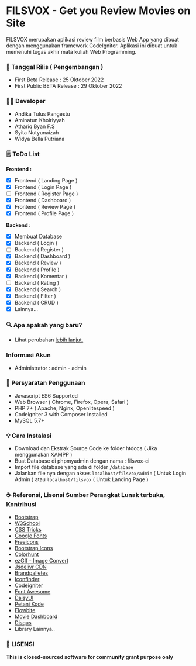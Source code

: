 # FILSVOX - Get you Review Movies on Site

FILSVOX merupakan aplikasi review film berbasis Web App yang dibuat dengan menggunakan framework CodeIgniter. Aplikasi ini dibuat untuk memenuhi tugas akhir mata kuliah Web Programming.

### 📆 Tanggal Rilis ( Pengembangan )

- First Beta Release : 25 Oktober 2022
- First Public BETA Release : 29 Oktober 2022

### 👨‍💻 Developer

- Andika Tulus Pangestu
- Aminatun Khoiriyyah
- Athariq Byan F.S
- Syita Nutyunaizah
- Widya Bella Putriana

### 🗒 ToDo List

**Frontend :**

- [x] Frontend ( Landing Page )
- [x] Frontend ( Login Page )
- [ ] Frontend ( Register Page )
- [x] Frontend ( Dashboard )
- [x] Frontend ( Review Page )
- [x] Frontend ( Profile Page )

**Backend :**

- [x] Membuat Database
- [x] Backend ( Login )
- [ ] Backend ( Register )
- [x] Backend ( Dashboard )
- [x] Backend ( Review )
- [x] Backend ( Profile )
- [x] Backend ( Komentar )
- [ ] Backend ( Rating )
- [x] Backend ( Search )
- [x] Backend ( Filter )
- [x] Backend ( CRUD )
- [x] Lainnya...

### 🔍 Apa apakah yang baru?

- Lihat perubahan [lebih lanjut.](../blob/development/changelogs.md)

### Informasi Akun

- Administrator : admin - admin

### 📝 Persyaratan Penggunaan

- Javascript ES6 Supported
- Web Browser ( Chrome, Firefox, Opera, Safari )
- PHP 7+ ( Apache, Nginx, Openlitespeed )
- Codeigniter 3 with Composer Installed
- MySQL 5.7+

### 💡 Cara Instalasi

- Download dan Ekstrak Source Code ke folder htdocs ( Jika menggunakan XAMPP )
- Buat Database di phpmyadmin dengan nama : filsvox-ci
- Import file database yang ada di folder ```/database```
- Jalankan file nya dengan akses ```localhost/filsvox/admin``` ( Untuk Login Admin ) atau ```localhost/filsvox``` ( Untuk Landing Page )

### ☕ Referensi, Lisensi Sumber Perangkat Lunak terbuka, Kontribusi

- [Bootstrap](https://getbootstrap.com/)
- [W3School](https://w3school.com)
- [CSS Tricks](https://csstricks.com)
- [Google Fonts](https://fonts.google.com)
- [Freeicons](https://freeicons.io/icon-list/iconly-essential-icons)
- [Bootstrap Icons](https://icons.getbootstrap.com/)
- [Colorhunt](https://colorhunt.co/)
- [ezGIf - Image Convert](https://ezgif.com/png-to-webp/)
- [Jsdelivr CDN](www.jsdelivr.com)
- [Brandpalletes](https://brandpalettes.com)
- [Iconfinder](https://www.iconfinder.com/iconsets/education-759)
- [Codeigniter](https://www.codeigniter.com/)
- [Font Awesome](https://fontawesome.com/)
- [DaisyUI](https://daisyui.com/)
- [Petani Kode](https://www.petanikode.com/)
- [Flowbite](https://flowbite.com/docs/)
- [Movie Dashboard](https://github.com/mazyar1128/tailwindcss-movie-dashboard)
- [Disqus](https://disqus.com/)
- Library Lainnya..

### 📜 LISENSI

**This is closed-sourced software for community grant purpose only**
